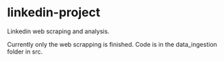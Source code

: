 # linkedin-project

Linkedin web scraping and analysis.

Currently only the web scrapping is finished. Code is in the data_ingestion folder in src.

